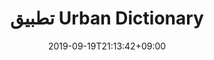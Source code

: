 ---
title: "تطبيق Urban Dictionary" # apperared on a card component
date: 2019-09-19T21:13:42+09:00
description: مترجم لـ Urban Dictionary بدون إعلانات و بشكل جيد # apperared on a card component
weight: 1 # card ordering
link: https://github.com/Ayman-Barghout/urban-dictionary-app
repo: https://github.com/Ayman-Barghout/urban-dictionary-app
pinned: true # appreared on a overview page.
thumb: urban-dict.png # relative path in static/images
links:
- name: متجر جوجل
  icon: playstore
  link: https://play.google.com/store/apps/details?id=com.pocean.urban_dict_slang
---